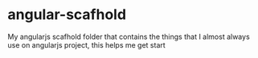 angular-scafhold
================

My angularjs scafhold folder that contains the things that I almost always use on angularjs project, this helps me get start
